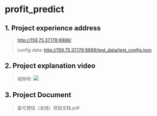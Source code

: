 # profit_predict

## 1. Project experience address
> http://159.75.37.178:8888/
> 
> config data: http://159.75.37.178:8888/test_data/test_config.json

## 2. Project explanation video
> 视频号: 
![](https://img2024.cnblogs.com/blog/2114512/202407/2114512-20240702211943380-130267023.jpg)

## 3. Project Document
> 盈亏预估（全栈）项目文档.pdf